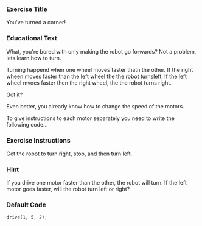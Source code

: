 ### Exercise Title
You've turned a corner!

### Educational Text
What, you're bored with only making the robot go forwards? Not a problem, lets learn how to turn.

Turning happend when one wheel moves faster thatn the other. If the right wheen moves faster than the left wheel the the robot turnsleft. If the left wheel mvoes faster then the right wheel, the the robot turns right.

Got it?

Even better, you already know how to change the speed of the motors.

To give instructions to each motor separately you need to write the following code...

### Exercise Instructions
Get the robot to turn right, stop, and then turn left. 

### Hint
If you drive one motor faster than the other, the robot will turn. If the left motor goes faster, will the robot turn left or right?

### Default Code
    drive(1, 5, 2);

